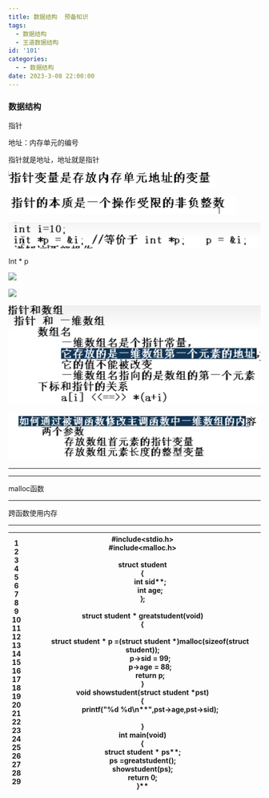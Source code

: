 ```yaml
---
title: 数据结构  预备知识
tags:
  - 数据结构
  - 王道数据结构
id: '101'
categories:
  - - 数据结构
date: 2023-3-08 22:00:00
---
```


###  数据结构




指针

地址：内存单元的编号

指针就是地址，地址就是指针

  ![](/image/image_2.549cfdb8.png)




  ![](/image/image_3.eaa7f9fa.png)




  ![](/image/image_4.2f173b4b.png)




Int \* p

![](/image_5.5960d091.png)

  

![](/image_6.3b4c4124.png)

  

![](/image/image_7.974c8948.png)

  

![](/image/image_8.238324cc.png)



-----



-----
malloc函数


-----
跨函数使用内存


-----
|1<br>2<br>3<br>4<br>5<br>6<br>7<br>8<br>9<br>10<br>11<br>12<br>13<br>14<br>15<br>16<br>17<br>18<br>19<br>20<br>21<br>22<br>23<br>24<br>25<br>26<br>27<br>28<br>29|**#include<stdio.h>**<br>**#include<malloc.h>**<br><br>**struct** student<br>**{**<br>        **int** sid**;**<br>        **int** age**;**<br>**};**<br><br>**struct** student **\* **greatstudent**(void)**<br>**{**<br><br>        **struct** student **\*** p **\=(struct** student **\*)**malloc**(sizeof(struct** student**));**<br>        p**\->**sid **\= 99;**<br>        p**\->**age **\= 88;**<br>        **return** p**;**<br>**}**<br>**void **showstudent**(struct** student **\***pst**)**<br>**{**<br>        printf**(**"%d %d**\\n**"**,**pst**\->**age**,**pst**\->**sid**);**<br><br>**}**<br>**int **main**(void)**<br>**{**<br>**struct** student **\*** ps**;**<br>ps **\=**greatstudent**();**<br>showstudent**(**ps**);**<br>**return 0;**<br>**}**|
|-----------------------------------------------------------------------------------------------------------------------------------------------------------------|----------------------------------------------------------------------------------------------------------------------------------------------------------------------------------------------------------------------------------------------------------------------------------------------------------------------------------------------------------------------------------------------------------------------------------------------------------------------------------------------------------------------------------------------------------------------------------------------------------------------------------------------------------------------------------------------------------------------------------------------------------------------------|


